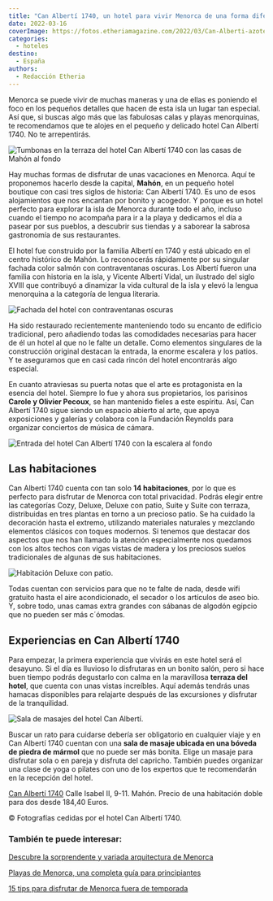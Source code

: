 ```yaml
---
title: "Can Albertí 1740, un hotel para vivir Menorca de una forma diferente"
date: 2022-03-16
coverImage: https://fotos.etheriamagazine.com/2022/03/Can-Alberti-azotea.jpg
categories: 
  - hoteles
destino: 
  - España
authors: 
  - Redacción Etheria
---
```


Menorca se puede vivir de muchas maneras y una de ellas es poniendo el foco en los pequeños detalles que hacen de esta isla un lugar tan especial. Así que, si buscas algo más que las fabulosas calas y playas menorquinas, te recomendamos que te alojes en el pequeño y delicado hotel Can Albertí 1740. No te arrepentirás.

![Tumbonas en la terraza del hotel Can Albertí 1740 con las casas de Mahón al fondo](https://fotos.etheriamagazine.com/2022/03/Can-Alberti-azotea.jpg "Tumbonas en la terraza del hotel Can Albertí 1740.")

Hay muchas formas de disfrutar de unas vacaciones en Menorca. Aquí te proponemos hacerlo 
desde la capital, **Mahón**, en un pequeño hotel boutique con casi tres siglos de 
historia: Can Albertí 1740. Es uno de esos alojamientos que nos encantan por bonito y 
acogedor. Y porque es un hotel perfecto para explorar la isla de Menorca durante todo el 
año, incluso cuando el tiempo no acompaña para ir a la playa y dedicamos el día a pasear 
por sus pueblos, a descubrir sus tiendas y a saborear la sabrosa gastronomía de sus 
restaurantes. 

El hotel fue construido por la familia Albertí en 1740 y está ubicado en el centro 
histórico de Mahón. Lo reconocerás rápidamente por su singular fachada color salmón con 
contraventanas oscuras. Los Albertí fueron una familia con historia en la isla, y 
Vicente Albertí Vidal, un ilustrado del siglo XVIII que contribuyó a dinamizar la vida 
cultural de la isla y elevó la lengua menorquina a la categoría de lengua literaria. 

![Fachada del hotel con contraventanas oscuras](https://fotos.etheriamagazine.com/2022/03/can-alberti-fachada.jpg "Fachada del hotel.")

Ha sido restaurado recientemente manteniendo todo su encanto de edificio tradicional, 
pero añadiendo todas las comodidades necesarias para hacer de él un hotel al que no le 
falte un detalle. Como elementos singulares de la construcción original destacan la 
entrada, la enorme escalera y los patios. Y te aseguramos que en casi cada rincón del 
hotel encontrarás algo especial. 

En cuanto atraviesas su puerta notas que el arte es protagonista en la esencia del 
hotel. Siempre lo fue y ahora sus propietarios, los parisinos **Carole y Olivier 
Pecoux**, se han mantenido fieles a este espíritu. Así, Can Albertí 1740 sigue siendo un 
espacio abierto al arte, que apoya exposiciones y galerías y colabora con la Fundación 
Reynolds para organizar conciertos de música de cámara. 

![Entrada del hotel Can Albertí 1740 con la escalera al fondo](https://fotos.etheriamagazine.com/2022/03/can-entrada-Alberti.jpg "Entrada del hotel Can Albertí 1740.")

## Las habitaciones

Can Albertí 1740 cuenta con tan solo **14 habitaciones**, por lo que es perfecto para 
disfrutar de Menorca con total privacidad. Podrás elegir entre las categorías Cozy, 
Deluxe, Deluxe con patio, Suite y Suite con terraza, distribuidas en tres plantas en 
torno a un precioso patio. Se ha cuidado la decoración hasta el extremo, utilizando 
materiales naturales y mezclando elementos clásicos con toques modernos. Si tenemos que 
destacar dos aspectos que nos han llamado la atención especialmente nos quedamos con los 
altos techos con vigas vistas de madera y los preciosos suelos tradicionales de algunas 
de sus habitaciones. 

![Habitación Deluxe con patio.](https://fotos.etheriamagazine.com/2022/03/Can-alberti-deluxe-patio.jpg "Habitación Deluxe con patio.")

Todas cuentan con servicios para que no te falte de nada, desde wifi gratuito hasta el 
aire acondicionado, el secador o los artículos de aseo bio. Y, sobre todo, unas camas 
extra grandes con sábanas de algodón egipcio que no pueden ser más c´ómodas. 

## Experiencias en Can Albertí 1740

Para empezar, la primera experiencia que vivirás en este hotel será el desayuno. Si el 
día es lluvioso lo disfrutaras en un bonito salón, pero si hace buen tiempo podrás 
degustarlo con calma en la maravillosa **terraza del hotel**, que cuenta con unas vistas 
increíbles. Aquí además tendrás unas hamacas disponibles para relajarte después de las 
excursiones y disfrutar de la tranquilidad. 

![Sala de masajes del hotel Can Albertí.](https://fotos.etheriamagazine.com/2022/03/Can-Alberti-Sala-masajes.jpg "Sala de masajes del hotel Can Albertí.")

Buscar un rato para cuidarse debería ser obligatorio en cualquier viaje y en Can Albertí 
1740 cuentan con una **sala de masaje ubicada en una bóveda de piedra de mármol** que no 
puede ser más bonita. Elige un masaje para disfrutar sola o en pareja y disfruta del 
capricho. También puedes organizar una clase de yoga o pilates con uno de los expertos 
que te recomendarán en la recepción del hotel. 

[Can Albertí 1740](https://hotelcanalberti.com/es/) Calle Isabel II, 9-11. Mahón. Precio 
de una habitación doble para dos desde 184,40 Euros. 

© Fotografías cedidas por el hotel Can Albertí 1740. 

### También te puede interesar:

[Descubre la sorprendente y variada arquitectura de 
Menorca](https://etheriamagazine.com/2020/12/08/visitas-originales-de-arquitectura-en-menorca/) 

[Playas de Menorca, una completa guía para 
principiantes](https://etheriamagazine.com/2020/08/14/guia-mejores-playas-calas-menorca/) 

[15 tips para disfrutar de Menorca fuera de 
temporada](https://etheriamagazine.com/2018/11/05/15-tips-para-disfrutar-de-menorca-fuera-de-temporada/)
